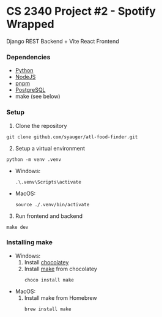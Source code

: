 # CS 2340 Project #2 - Spotify Wrapped
Django REST Backend + Vite React Frontend

### Dependencies
- [Python](https://www.python.org/downloads/) 
- [NodeJS](https://nodejs.org/en/download/package-manager)
- [pnpm](https://pnpm.io/installation)
- [PostgreSQL](https://www.postgresql.org/download/)
- make (see below)


### Setup
1. Clone the repository
```
git clone github.com/syauger/atl-food-finder.git
```
2. Setup a virtual environment
```
python -m venv .venv
```
 - Windows:
	```
	.\.venv\Scripts\activate
	```
 - MacOS:
	```
	source ./.venv/bin/activate
	```
3. Run frontend and backend
```
make dev
```

### Installing make
- Windows:
	1. Install [chocolatey](https://chocolatey.org/install)
	2. Install [make](https://community.chocolatey.org/packages/make) from chocolatey
		```
		choco install make
		```
- MacOS:
	1. Install make from Homebrew
		```
		brew install make
		```